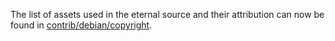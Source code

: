 The list of assets used in the eternal source and their attribution can now be found in [contrib/debian/copyright](../contrib/debian/copyright).

